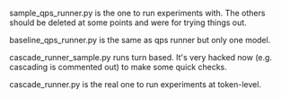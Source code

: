 sample_qps_runner.py is the one to run experiments with. The others should be deleted at some points and were for trying things out.

baseline_qps_runner.py is the same as qps runner but only one model.

cascade_runner_sample.py runs turn based. It's very hacked now (e.g. cascading is commented out) to make some quick checks.


cascade_runner.py is the real one to run experiments at token-level.


